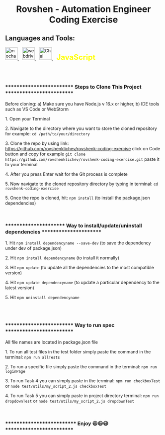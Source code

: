 <!DOCTYPE html>
<html>
<body>

<h1 align="center">Rovshen - Automation Engineer Coding Exercise</h1>
<h2 align="left"><b>Languages and Tools:</b></h2>
<p align="left">
  <a href="https://mochajs.org" target="_blank" rel="noreferrer">
    <img src="https://www.vectorlogo.zone/logos/mochajs/mochajs-icon.svg" alt="mocha" width="40" height="40" />
  </a> &ensp;
  <a href="https://webdriver.io" target="_blank" rel="noreferrer">
    <img src="https://i.ibb.co/Ldy6jtx/webdriverio-1-2.jpg" alt="webdriverio" width="40" height="40" />
  </a> &ensp;
  <a href="https://www.chaijs.com" target="_blank" rel="noreferrer">
    <img src="https://www.chaijs.com/img/chai-logo-small.png" alt="Chai" width="40" height="40" />
  </a> &ensp;
  <span style="font-size: 24px; font-weight: bold; color: yellow;">JavaScript</span>
</p>
<br><br>

  <h3>************************ Steps to Clone This Project ************************</h3>
  
  <p>  Before cloning: a) Make sure you have Node.js v 16.x or higher, b) IDE tools such as VS Code or WebStorm</p>
  <p>1. Open your Terminal</p>
  <p>2. Navigate to the directory where you want to store the cloned repository for example: <code>cd /path/to/your/directory</code></p>
  
  <p>3. Clone the repo by using link: <a href="https://github.com/rovshenklichev/rovshenk-coding-exercise"
      target="_blank" rel="noreferrer">https://github.com/rovshenklichev/rovshenk-coding-exercise</a> click on Code button and copy for example <code>git clone https://github.com/rovshenklichev/rovshenk-coding-exercise.git</code> paste it to your terminal</p>
  <p>4. After you press Enter wait for the Git process is complete</p>
  <p>5. Now navigate to the cloned repository directory by typing in terminal: <code>cd rovshenk-coding-exercise</code></p>
  <p>5. Once the repo is cloned, hit: <code>npm install</code>  (to install the package.json dependencies)</p>
  <br>

  <h3>********************* Way to install/update/uninstall dependencies *********************</h3>
  <p>1. Hit <code>npm install dependencyname --save-dev</code> (to save the dependency under dev of package.json)</p>
  <p>2. Hit <code>npm install dependencyname</code> (to install it normally)</p>
  <p>3. Hit <code>npm update</code> (to update all the dependencies to the most compatible version)</p>
  <p>4. Hit <code>npm update dependencyname</code> (to update a particular dependency to the latest version)</p>
  <p>5. Hit <code>npm uninstall dependencyname</code></p>
  <br><br>

  <h3>************************ Way to run spec ************************</h3>
  <p>All file names are located in package.json file</p>
  <p>1. To run all test files in the test folder simply paste the command in the terminal: <code>npm run allTests</code></p>
  <p>2. To run a specific file simply paste the command in the terminal: <code>npm run loginPage</code></p>
  <p>3. To run Task 4 you can simply paste in the terminal: <code>npm run checkboxTest</code> or <code>node test/utils/my_script_2.js checkboxTest</code></p>
  <p>4. To run Task 5 you can simply paste in project directory terminal: <code>npm run dropdownTest</code> or <code>node test/utils/my_script_2.js dropdownTest</code></p>
  <br>
  
  <h3><b>************************* Enjoy 😃😃😃 ************************</b></h3>

</body>

</html>
